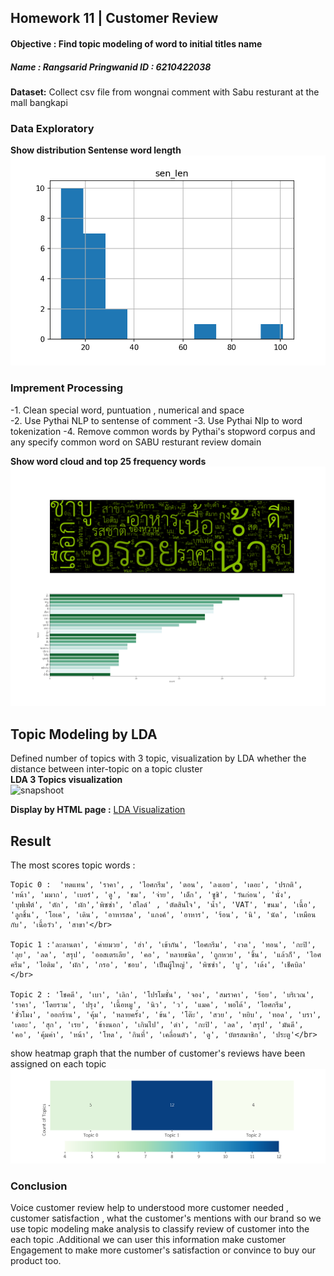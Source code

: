 
## Homework 11 | Customer Review 
#### Objective : Find topic modeling of word to initial titles name 
##### Name : Rangsarid Pringwanid ID :  6210422038
**Dataset:** Collect csv file from wongnai comment with Sabu resturant at the mall bangkapi </br>
### Data Exploratory 
**Show distribution Sentense word length** </br>
![snapshoot](Hw11/word_distri.png)

### Imprement Processing
-1. Clean special word, puntuation , numerical and space  
-2. Use Pythai NLP to sentense of comment 
-3. Use Pythai Nlp to word tokenization 
-4. Remove common words by Pythai's stopword corpus  and any specify  common word on SABU resturant review  domain 

**Show word cloud and top 25 frequency words** </br>
 ![snapshoot](Hw11/word_tk_fre.png)

 ## Topic Modeling by LDA
Defined number of topics with 3 topic, visualization by LDA whether the distance between inter-topic on a topic cluster </br>
**LDA 3 Topics visualization**</br>
![snapshoot](Hw11/LDA2.png)

**Display by HTML page :** [LDA Visualization](Hw11/lda.html)  



## Result 
The most scores topic words :  </br>
    
    Topic 0 :  'ทดแทน', 'ราคา', , 'ไอศกรีม', 'ตอน', 'ลงเอย', 'เดอะ', 'ปรกติ', 'หน้า', 'มมาก', 'เบอร์', 'ดู', 'ชม', 'จ่าย', 'เด็ก', 'ซูชิ', 'วันก่อน', 'นั่ง', 'บุฟเฟ่ต์', 'ตัก', 'ผัก','พิซซ่า', 'สไลด์' , 'ตัดสินใจ', 'น้ำ', 'VAT', 'ขนม', 'เนื้อ', 'ลูกชิ้น', 'โอเค', 'เดิน', 'อาหารสด', 'แกงค์', 'อาหาร', 'ร้อน', 'นิ', 'นัด', 'เหมือนกับ', 'เนื้อวัว', 'สาขา'</br>
    
    Topic 1 :'ละลานตา', 'ค่ายมวย', 'ฮ่า', 'เข้ากัน', 'ไอศกรีม', 'งวด', 'ทอน', 'กะปิ', 'ลุย', 'ลด', 'สรุป', 'ออสเตรเลีย', 'คอ', 'หลายชนิด', 'ถูกหวย', 'ชิ้น', 'แล้วก็', 'ไอศครีม', 'ไอติม', 'ผัก', 'กรอ', 'ชอบ', 'เป็นผู้ใหญ่', 'พิซซ่า', 'บู', 'เด้ง', 'เช็คบิล' </br>
    
    Topic 2 : 'โชคดี', 'เบา', 'เลิก', 'โปรโมชั่น', 'จอง', 'สมราคา', 'ร้อย', 'บริเวณ', 'ราคา', 'โดยรวม', 'ปรุง', 'เนื้อหมู', 'นิว', 'ว', 'แมค', 'พอได้', 'ไอศกรีม', 'ชั่วโมง', 'ออกร้าน', 'คุ้ม', 'หลายครั้ง', 'ข้น', 'โต๊ะ', 'สวย', 'หยิบ', 'ทอด', 'บรา', 'เดอะ', 'สุก', 'เรย', 'ข้างนอก', 'เกินไป', 'ดำ', 'กะปิ', 'ลด', 'สรุป', 'มันดี', 'คอ', 'คุ้มค่า', 'หน้า', 'โหด', 'กินที่', 'เคลื่อนตัว', 'ดู', 'บัตรสมาชิก', 'ประตู'</br> 
show heatmap graph that the number of customer's reviews have been assigned on each topic 
 ![snapshoot](Hw11/heatmap_final.png)

### Conclusion 
Voice customer review help to understood more customer needed , customer satisfaction , what the customer's mentions with our brand so we use topic modeling make analysis to classify review of customer into the each topic .Additional we can user this information make customer Engagement 
to make more customer's satisfaction or convince to buy our product too.




